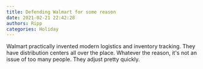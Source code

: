 ```yaml
---
title: Defending Walmart for some reason
date: 2021-02-21 22:42:28
authors: Ripp
categories: Holiday
---
```


 Walmart practically invented modern logistics and inventory tracking. They have distribution centers all over the place. Whatever the reason, it's not an issue of too many people. They adjust pretty quickly.